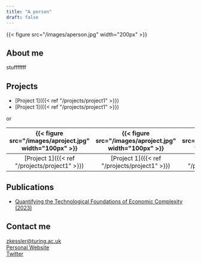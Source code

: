 ```yaml
---
title: "A person"
draft: false
---
```


{{< figure src="/images/aperson.jpg" width="200px" >}}

## About me

stufffffff

## Projects

* [Project 1]({{< ref "/projects/project1" >}})
* [Project 1]({{< ref "/projects/project1" >}}) 

or 
 
| {{< figure src="/images/aproject.jpg" width="100px" >}} | {{< figure src="/images/aproject.jpg" width="100px" >}} |  {{< figure src="/images/aproject.jpg" width="100px" >}} |  
|  :---:  |  :---:  |  :---:  | 
| [Project 1]({{< ref "/projects/project1" >}}) | [Project 1]({{< ref "/projects/project1" >}})| [Project 1]({{< ref "/projects/project1" >}}) |

## Publications

* [Quantifying the Technological Foundations of Economic Complexity (2023)](https://arxiv.org/abs/2301.04579)


## Contact me

zkessler@turing.ac.uk   
[Personal Website](https://www.zbkessler.com/)  
[Twitter](https://twitter.com/Zach_Kessler)
